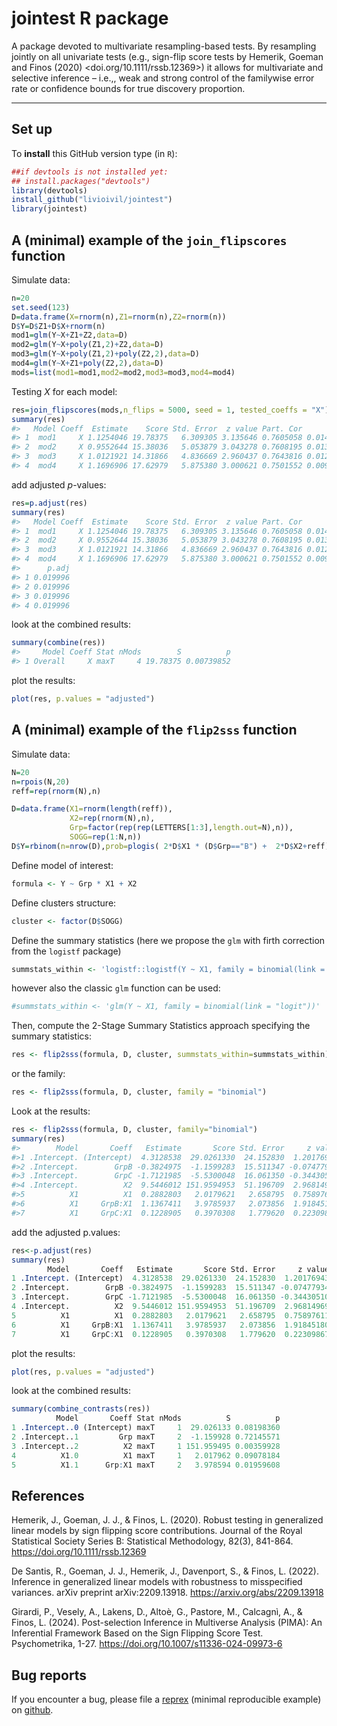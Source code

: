 <!-- README.md is generated from README.Rmd. Please edit that file -->

# jointest R package

A package devoted to multivariate resampling-based tests. By resampling jointly on all univariate tests (e.g., sign-flip score tests by Hemerik, Goeman and Finos (2020) <doi.org/10.1111/rssb.12369>) it allows for multivariate and selective inference – i.e.,, weak and strong control of the familywise error rate or confidence bounds for true discovery proportion.

<!-- #[library flipscores on CRAN](http://cran.r-project.org/web/packages/flipscores/index.html) -->

------------------------------------------------------------------------

## Set up

To **install** this GitHub version type (in `R`):

``` r
##if devtools is not installed yet: 
## install.packages("devtools") 
library(devtools)
install_github("livioivil/jointest")
library(jointest)
```

## A (minimal) example of the `join_flipscores` function

Simulate data:

``` r
n=20
set.seed(123)
D=data.frame(X=rnorm(n),Z1=rnorm(n),Z2=rnorm(n))
D$Y=D$Z1+D$X+rnorm(n)
mod1=glm(Y~X+Z1+Z2,data=D)
mod2=glm(Y~X+poly(Z1,2)+Z2,data=D)
mod3=glm(Y~X+poly(Z1,2)+poly(Z2,2),data=D)
mod4=glm(Y~X+Z1+poly(Z2,2),data=D)
mods=list(mod1=mod1,mod2=mod2,mod3=mod3,mod4=mod4)
```

Testing $X$ for each model:

``` r
res=join_flipscores(mods,n_flips = 5000, seed = 1, tested_coeffs = "X")
summary(res)
#>   Model Coeff  Estimate    Score Std. Error  z value Part. Cor          p
#> 1  mod1     X 1.1254046 19.78375   6.309305 3.135646 0.7605058 0.01499700
#> 2  mod2     X 0.9552644 15.38036   5.053879 3.043278 0.7608195 0.01339732
#> 3  mod3     X 1.0121921 14.31866   4.836669 2.960437 0.7643816 0.01279744
#> 4  mod4     X 1.1696906 17.62979   5.875380 3.000621 0.7501552 0.00979804
```

add adjusted $p$-values:
``` r
res=p.adjust(res)
summary(res)
#>   Model Coeff  Estimate    Score Std. Error  z value Part. Cor          p
#> 1  mod1     X 1.1254046 19.78375   6.309305 3.135646 0.7605058 0.01499700
#> 2  mod2     X 0.9552644 15.38036   5.053879 3.043278 0.7608195 0.01339732
#> 3  mod3     X 1.0121921 14.31866   4.836669 2.960437 0.7643816 0.01279744
#> 4  mod4     X 1.1696906 17.62979   5.875380 3.000621 0.7501552 0.00979804
#>      p.adj
#> 1 0.019996
#> 2 0.019996
#> 3 0.019996
#> 4 0.019996
```

look at the combined results:

``` r
summary(combine(res))
#>     Model Coeff Stat nMods        S          p
#> 1 Overall     X maxT     4 19.78375 0.00739852
```

plot the results:

``` r
plot(res, p.values = "adjusted")
```

## A (minimal) example of the `flip2sss` function

Simulate data:

``` r
N=20
n=rpois(N,20)
reff=rep(rnorm(N),n)

D=data.frame(X1=rnorm(length(reff)),
             X2=rep(rnorm(N),n),
             Grp=factor(rep(rep(LETTERS[1:3],length.out=N),n)),
             SOGG=rep(1:N,n))
D$Y=rbinom(n=nrow(D),prob=plogis( 2*D$X1 * (D$Grp=="B") +  2*D$X2+reff),size=1)
```

Define model of interest:
``` r
formula <- Y ~ Grp * X1 + X2
```
Define clusters structure:
``` r
cluster <- factor(D$SOGG)
```

Define the summary statistics (here we propose the `glm` with firth correction from the `logistf` package)

``` r
summstats_within <- 'logistf::logistf(Y ~ X1, family = binomial(link = "logit"), control=logistf::logistf.control(maxit=100))'
```
however also the classic `glm` function can be used:


``` r
#summstats_within <- 'glm(Y ~ X1, family = binomial(link = "logit"))'
```

Then, compute the $2$-Stage Summary Statistics approach specifying the summary statistics:

``` r
res <- flip2sss(formula, D, cluster, summstats_within=summstats_within)
```
or the family:

``` r
res <- flip2sss(formula, D, cluster, family = "binomial")
```

Look at the results:

``` r
res <- flip2sss(formula, D, cluster, family="binomial")
summary(res)
#>        Model       Coeff   Estimate       Score Std. Error     z value   Part. Cor          p
#>1 .Intercept. (Intercept)  4.3128538  29.0261330  24.152830  1.20176943  0.29147190 0.16116777
#>2 .Intercept.        GrpB -0.3824975  -1.1599283  15.511347 -0.07477934 -0.01813665 0.94741052
#>3 .Intercept.        GrpC -1.7121985  -5.5300048  16.061350 -0.34430510 -0.08350625 0.68066387
#>4 .Intercept.          X2  9.5446012 151.9594953  51.196709  2.96814969  0.71988204 0.00579884
#>5          X1          X1  0.2882803   2.0179621   2.658795  0.75897611  0.17889239 0.18636273
#>6          X1     GrpB:X1  1.1367411   3.9785937   2.073856  1.91845180  0.45218343 0.03879224
#>7          X1     GrpC:X1  0.1228905   0.3970308   1.779620  0.22309867  0.05258486 0.78544291
```

add the adjusted p.values:

``` r
res<-p.adjust(res)
summary(res)
        Model       Coeff   Estimate       Score Std. Error     z value   Part. Cor          p    p.adj
1 .Intercept. (Intercept)  4.3128538  29.0261330  24.152830  1.20176943  0.29147190 0.16116777 0.199960
2 .Intercept.        GrpB -0.3824975  -1.1599283  15.511347 -0.07477934 -0.01813665 0.94741052 1.000000
3 .Intercept.        GrpC -1.7121985  -5.5300048  16.061350 -0.34430510 -0.08350625 0.68066387 1.000000
4 .Intercept.          X2  9.5446012 151.9594953  51.196709  2.96814969  0.71988204 0.00579884 0.009998
5          X1          X1  0.2882803   2.0179621   2.658795  0.75897611  0.17889239 0.18636273 1.000000
6          X1     GrpB:X1  1.1367411   3.9785937   2.073856  1.91845180  0.45218343 0.03879224 1.000000
7          X1     GrpC:X1  0.1228905   0.3970308   1.779620  0.22309867  0.05258486 0.78544291 1.000000
```

plot the results:

``` r
plot(res, p.values = "adjusted")
```

look at the combined results:

``` r
summary(combine_contrasts(res))
          Model       Coeff Stat nMods          S          p
1 .Intercept..0 (Intercept) maxT     1  29.026133 0.08198360
2 .Intercept..1         Grp maxT     2  -1.159928 0.72145571
3 .Intercept..2          X2 maxT     1 151.959495 0.00359928
4          X1.0          X1 maxT     1   2.017962 0.09078184
5          X1.1      Grp:X1 maxT     2   3.978594 0.01959608
```

## References

Hemerik, J., Goeman, J. J., & Finos, L. (2020). Robust testing in generalized linear models by sign flipping score contributions. Journal of the Royal Statistical Society Series B: Statistical Methodology, 82(3), 841-864. <https://doi.org/10.1111/rssb.12369>

De Santis, R., Goeman, J. J., Hemerik, J., Davenport, S., & Finos, L. (2022). Inference in generalized linear models with robustness to misspecified variances. arXiv preprint arXiv:2209.13918. <https://arxiv.org/abs/2209.13918>

Girardi, P., Vesely, A., Lakens, D., Altoè, G., Pastore, M., Calcagnì, A., & Finos, L. (2024). Post-selection Inference in Multiverse Analysis (PIMA): An Inferential Framework Based on the Sign Flipping Score Test. Psychometrika, 1-27. <https://doi.org/10.1007/s11336-024-09973-6> 

## Bug reports

If you encounter a bug, please file a
[reprex](https://github.com/tidyverse/reprex) (minimal reproducible
example) on [github](https://github.com/livioivil/jointest/issues).
